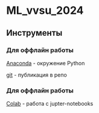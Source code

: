 # ML_vvsu_2024

## Инструменты
### Для оффлайн работы
[Anaconda](https://www.anaconda.com/download/)  - окружение Python

[git](https://git-scm.com/downloads) - публикация в репо

### Для оффлайн работы
[Colab](https://colab.research.google.com/) - работа с jupter-notebooks